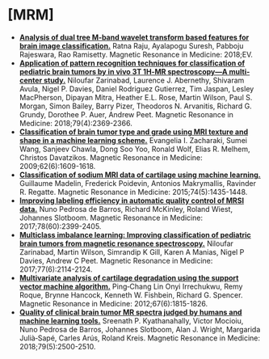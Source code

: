 # [MRM]
- **[Analysis of dual tree M‐band wavelet transform based features for brain image classification.](https://onlinelibrary.wiley.com/doi/full/10.1002/mrm.27210)** Ratna Raju, Ayalapogu Suresh, Pabboju Rajeswara, Rao Ramisetty. Magnetic Resonance in Medicine: 2018;EV.
- **[Application of pattern recognition techniques for classification of pediatric brain tumors by in vivo 3T 1H‐MR spectroscopy—A multi‐center study.](https://onlinelibrary.wiley.com/doi/full/10.1002/mrm.26837)** Niloufar Zarinabad, Laurence J. Abernethy, Shivaram Avula, Nigel P. Davies, Daniel Rodriguez Gutierrez, Tim Jaspan, Lesley MacPherson, Dipayan Mitra, Heather E.L. Rose, Martin Wilson, Paul S. Morgan, Simon Bailey, Barry Pizer, Theodoros N. Arvanitis, Richard G. Grundy, Dorothee P. Auer, Andrew Peet. Magnetic Resonance in Medicine: 2018;79(4):2369-2366.
- **[Classification of brain tumor type and grade using MRI texture and shape in a machine learning scheme.](https://onlinelibrary.wiley.com/doi/full/10.1002/mrm.22147)** Evangelia I. Zacharaki, Sumei Wang, Sanjeev Chawla, Dong Soo Yoo, Ronald Wolf, Elias R. Melhem, Christos Davatzikos. Magnetic Resonance in Medicine: 2009;62(6):1609-1618.
- **[Classification of sodium MRI data of cartilage using machine learning.](https://onlinelibrary.wiley.com/doi/full/10.1002/mrm.25515)** Guillaume Madelin, Frederick Poidevin, Antonios Makrymallis, Ravinder R. Regatte. Magnetic Resonance in Medicine: 2015;74(5):1435-1448.
- **[Improving labeling efficiency in automatic quality control of MRSI data.](https://onlinelibrary.wiley.com/doi/full/10.1002/mrm.26618)** Nuno Pedrosa de Barros, Richard McKinley, Roland Wiest, Johannes Slotboom. Magnetic Resonance in Medicine: 2017;78(60):2399-2405.
- **[Multiclass imbalance learning: Improving classification of pediatric brain tumors from magnetic resonance spectroscopy.](https://onlinelibrary.wiley.com/doi/full/10.1002/mrm.26318%20)** Niloufar Zarinabad, Martin Wilson, Simrandip K Gill, Karen A Manias, Nigel P Davies, Andrew C Peet. Magnetic Resonance in Medicine: 2017;77(6):2114-2124. 
- **[Multivariate analysis of cartilage degradation using the support vector machine algorithm.](https://onlinelibrary.wiley.com/doi/full/10.1002/mrm.23189)** Ping‐Chang Lin Onyi Irrechukwu, Remy Roque, Brynne Hancock, Kenneth W. Fishbein, Richard G. Spencer. Magnetic Resonance in Medicine: 2012;67(6):1815-1826.
- **[Quality of clinical brain tumor MR spectra judged by humans and machine learning tools.](https://onlinelibrary.wiley.com/doi/full/10.1002/mrm.26948)** Sreenath P. Kyathanahally, Victor Mocioiu, Nuno Pedrosa de Barros, Johannes Slotboom, Alan J. Wright, Margarida Julià‐Sapé, Carles Arús, Roland Kreis. Magnetic Resonance in Medicine: 2018;79(5):2500-2510.
